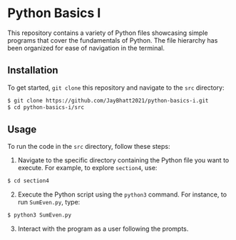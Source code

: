 # Python Basics I

This repository contains a variety of Python files showcasing simple programs that cover the fundamentals of Python. The
file hierarchy has been organized for ease of navigation in the terminal.

## Installation

To get started, `git clone` this repository and navigate to the `src` directory:

```bash
$ git clone https://github.com/JayBhatt2021/python-basics-i.git
$ cd python-basics-i/src
```

## Usage

To run the code in the `src` directory, follow these steps:

1. Navigate to the specific directory containing the Python file you want to execute. For example, to explore
   `section4`, use:

```bash
$ cd section4
```

2. Execute the Python script using the `python3` command. For instance, to run `SumEven.py`, type:

```bash
$ python3 SumEven.py
```

3. Interact with the program as a user following the prompts.
